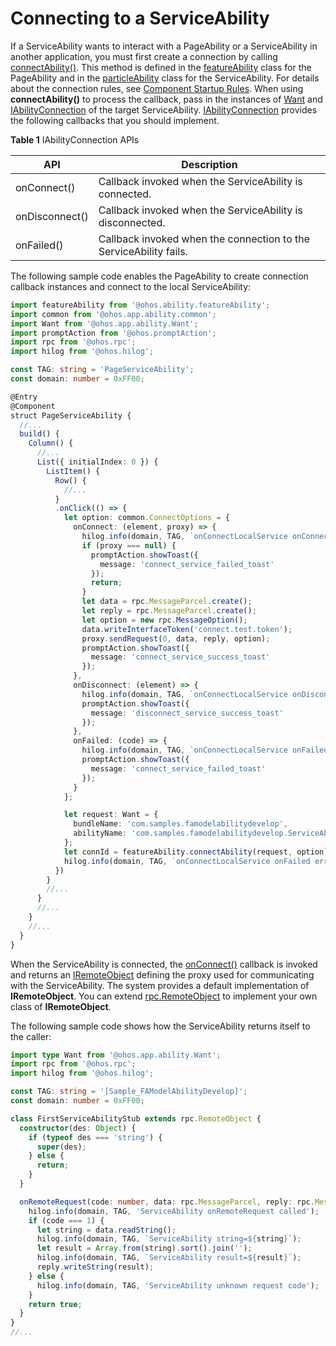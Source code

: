 # Connecting to a ServiceAbility
<!--Kit: Ability Kit-->
<!--Subsystem: Ability-->
<!--Owner: @xialiangwei-->
<!--Designer: @jsjzju-->
<!--Tester: @lixueqing513-->
<!--Adviser: @huipeizi-->
<!--deprecated_code_no_check-->

If a ServiceAbility wants to interact with a PageAbility or a ServiceAbility in another application, you must first create a connection by calling [connectAbility()](../reference/apis-ability-kit/js-apis-ability-featureAbility.md#featureabilityconnectability7). This method is defined in the [featureAbility](../reference/apis-ability-kit/js-apis-ability-featureAbility.md) class for the PageAbility and in the [particleAbility](../reference/apis-ability-kit/js-apis-ability-particleAbility.md) class for the ServiceAbility. For details about the connection rules, see [Component Startup Rules](component-startup-rules-fa.md). When using **connectAbility()** to process the callback, pass in the instances of [Want](../reference/apis-ability-kit/js-apis-app-ability-want.md) and [IAbilityConnection](../reference/apis-ability-kit/js-apis-inner-ability-connectOptions.md) of the target ServiceAbility. [IAbilityConnection](../reference/apis-ability-kit/js-apis-inner-ability-connectOptions.md) provides the following callbacks that you should implement.


**Table 1** IAbilityConnection APIs

| API| Description|
| -------- | -------- |
| onConnect() | Callback invoked when the ServiceAbility is connected.|
| onDisconnect() | Callback invoked when the ServiceAbility is disconnected.|
| onFailed() | Callback invoked when the connection to the ServiceAbility fails.|


The following sample code enables the PageAbility to create connection callback instances and connect to the local ServiceAbility:

```ts
import featureAbility from '@ohos.ability.featureAbility';
import common from '@ohos.app.ability.common';
import Want from '@ohos.app.ability.Want';
import promptAction from '@ohos.promptAction';
import rpc from '@ohos.rpc';
import hilog from '@ohos.hilog';
```
```ts
const TAG: string = 'PageServiceAbility';
const domain: number = 0xFF00;

@Entry
@Component
struct PageServiceAbility {
  //...
  build() {
    Column() {
      //...
      List({ initialIndex: 0 }) {
        ListItem() {
          Row() {
            //...
          }
          .onClick(() => {
            let option: common.ConnectOptions = {
              onConnect: (element, proxy) => {
                hilog.info(domain, TAG, `onConnectLocalService onConnectDone element:` + JSON.stringify(element));
                if (proxy === null) {
                  promptAction.showToast({
                    message: 'connect_service_failed_toast'
                  });
                  return;
                }
                let data = rpc.MessageParcel.create();
                let reply = rpc.MessageParcel.create();
                let option = new rpc.MessageOption();
                data.writeInterfaceToken('connect.test.token');
                proxy.sendRequest(0, data, reply, option);
                promptAction.showToast({
                  message: 'connect_service_success_toast'
                });
              },
              onDisconnect: (element) => {
                hilog.info(domain, TAG, `onConnectLocalService onDisconnectDone element:${element}`);
                promptAction.showToast({
                  message: 'disconnect_service_success_toast'
                });
              },
              onFailed: (code) => {
                hilog.info(domain, TAG, `onConnectLocalService onFailed errCode:${code}`);
                promptAction.showToast({
                  message: 'connect_service_failed_toast'
                });
              }
            };

            let request: Want = {
              bundleName: 'com.samples.famodelabilitydevelop',
              abilityName: 'com.samples.famodelabilitydevelop.ServiceAbility',
            };
            let connId = featureAbility.connectAbility(request, option);
            hilog.info(domain, TAG, `onConnectLocalService onFailed errCode:${connId}`);
          })
        }
        //...
      }
      //...
    }
    //...
  }
}
```


When the ServiceAbility is connected, the [onConnect()](../reference/apis-ability-kit/js-apis-inner-ability-connectOptions.md#onconnect) callback is invoked and returns an [IRemoteObject](../reference/apis-ipc-kit/js-apis-rpc.md#iremoteobject) defining the proxy used for communicating with the ServiceAbility. The system provides a default implementation of **IRemoteObject**. You can extend [rpc.RemoteObject](../reference/apis-ipc-kit/js-apis-rpc.md#remoteobject) to implement your own class of **IRemoteObject**.


The following sample code shows how the ServiceAbility returns itself to the caller:

```ts
import type Want from '@ohos.app.ability.Want';
import rpc from '@ohos.rpc';
import hilog from '@ohos.hilog';

const TAG: string = '[Sample_FAModelAbilityDevelop]';
const domain: number = 0xFF00;

class FirstServiceAbilityStub extends rpc.RemoteObject {
  constructor(des: Object) {
    if (typeof des === 'string') {
      super(des);
    } else {
      return;
    }
  }

  onRemoteRequest(code: number, data: rpc.MessageParcel, reply: rpc.MessageParcel, option: rpc.MessageOption): boolean {
    hilog.info(domain, TAG, 'ServiceAbility onRemoteRequest called');
    if (code === 1) {
      let string = data.readString();
      hilog.info(domain, TAG, `ServiceAbility string=${string}`);
      let result = Array.from(string).sort().join('');
      hilog.info(domain, TAG, `ServiceAbility result=${result}`);
      reply.writeString(result);
    } else {
      hilog.info(domain, TAG, 'ServiceAbility unknown request code');
    }
    return true;
  }
}
//...
```
